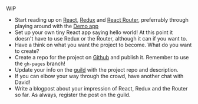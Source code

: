 WIP

*    Start reading up on [React](../react-2), [Redux](../redux) and [React Router](../react-router), preferrably through playing around with the [Demo app](demo-app)
*    Set up your own tiny React app saying hello world! At this point it doesn't have to use Redux or the Router, although it can if you want to.
*    Have a think on what you want the project to become. What do you want to create?
*    Create a repo for the project on [Github](../git-and-github) and publish it. Remember to use the `gh-pages` branch!
*    Update your info on the [guild](../about-the-guild) with the project repo and description.
*    If you can elbow your way through the crowd, have another chat with David!
*    Write a blogpost about your impression of React, Redux and the Router so far. As always, register the post on the guild.